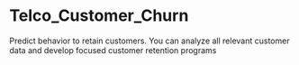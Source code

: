 # Telco_Customer_Churn
Predict behavior to retain customers. You can analyze all relevant customer data and develop focused customer retention programs
